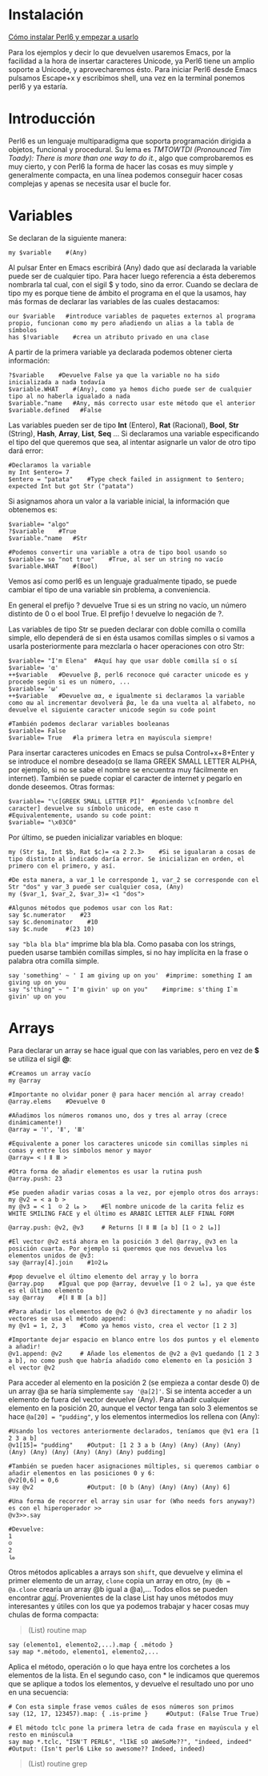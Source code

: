 # Instalación
[Cómo instalar Perl6 y empezar a usarlo](http://rakudo.org/how-to-get-rakudo/)

Para los ejemplos y decir lo que devuelven usaremos Emacs, por la facilidad a la hora de insertar caracteres Unicode, ya Perl6 tiene un amplio soporte a Unicode, y aprovecharemos ésto. Para iniciar Perl6 desde Emacs pulsamos Escape+x y escribimos shell, una vez en la terminal ponemos perl6 y ya estaría.

# Introducción
Perl6 es un lenguaje multiparadigma que soporta programación dirigida a objetos, funcional y procedural. Su lema es *TMTOWTDI (Pronounced Tim Toady): There is more than one way to do it.*, algo que comprobaremos es muy cierto, y con Perl6 la forma de hacer las cosas es muy simple y generalmente compacta, en una línea podemos conseguir hacer cosas complejas y apenas se necesita usar el bucle for.

# Variables
Se declaran de la siguiente manera:
~~~perl6
my $variable    #(Any)
~~~
Al pulsar Enter en Emacs escribirá (Any) dado que así declarada la variable puede ser de cualquier tipo. Para hacer luego referencia a ésta deberemos nombrarla tal cual, con el sigil $ y todo, sino da error. Cuando se declara de tipo my es porque tiene de ámbito el programa en el que la usamos, hay más formas de declarar las variables de las cuales destacamos:
~~~perl6
our $variable   #introduce variables de paquetes externos al programa propio, funcionan como my pero añadiendo un alias a la tabla de símbolos
has $!variable    #crea un atributo privado en una clase  
~~~
A partir de la primera variable ya declarada podemos obtener cierta información:
~~~perl6
?$variable    #Devuelve False ya que la variable no ha sido inicializada a nada todavía
$variable.WHAT    #(Any), como ya hemos dicho puede ser de cualquier tipo al no haberla igualado a nada
$variable.^name   #Any, más correcto usar este método que el anterior
$variable.defined   #False
~~~
Las variables pueden ser de tipo **Int** (Entero), **Rat** (Racional), **Bool**, **Str** (String), **Hash**, **Array**, **List**, **Seq** ... Si declaramos una variable especificando el tipo del que queremos que sea, al intentar asignarle un valor de otro tipo dará error:
~~~perl6
#Declaramos la variable
my Int $entero= 7
$entero = "patata"    #Type check failed in assignment to $entero; expected Int but got Str ("patata")
~~~
Si asignamos ahora un valor a la variable inicial, la información que obtenemos es:
~~~perl6
$variable= "algo"
?$variable    #True
$variable.^name   #Str

#Podemos convertir una variable a otra de tipo bool usando so
$variable= so "not true"    #True, al ser un string no vacío
$variable.WHAT    #(Bool)
~~~
Vemos así como perl6 es un lenguaje gradualmente tipado, se puede cambiar el tipo de una variable sin problema, a conveniencia.

En general el prefijo ? devuelve True si es un string no vacío, un número distinto de 0 o el bool True. El prefijo ! devuelve lo negación de ?.

Las variables de tipo Str se pueden declarar con doble comilla o comilla simple, ello dependerá de si en ésta usamos comillas simples o si vamos a usarla posteriormente para mezclarla o hacer operaciones con otro Str:
~~~perl6
$variable= "I'm Elena"  #Aquí hay que usar doble comilla sí o sí
$variable= 'α'
++$variable   #Devuelve β, perl6 reconoce qué caracter unicode es y procede según si es un número, ...
$variable= 'ω'
++$variable   #Devuelve αα, e igualmente si declaramos la variable como αω al incrementar devolverá βα, le da una vuelta al alfabeto, no devuelve el siguiente caracter unicode según su code point

#También podemos declarar variables booleanas
$variable= False
$variable= True   #la primera letra en mayúscula siempre!
~~~
Para insertar caracteres unicodes en Emacs se pulsa Control+x+8+Enter y se introduce el nombre deseado(α se llama GREEK SMALL LETTER ALPHA, por ejemplo, si no se sabe el nombre se encuentra muy fácilmente en internet). También se puede copiar el caracter de internet y pegarlo en donde deseemos. Otras formas:
~~~perl6
$variable= "\c[GREEK SMALL LETTER PI]"  #poniendo \c[nombre del caracter] devuelve su símbolo unicode, en este caso π
#Equivalentemente, usando su code point:
$variable= "\x03C0"
~~~
Por último, se pueden inicializar variables en bloque:
~~~perl6
my (Str $a, Int $b, Rat $c)= <a 2 2.3>    #Si se igualaran a cosas de tipo distinto al indicado daría error. Se inicializan en orden, el primero con el primero, y así.

#De esta manera, a var_1 le corresponde 1, var_2 se corresponde con el Str "dos" y var_3 puede ser cualquier cosa, (Any)
my ($var_1, $var_2, $var_3)= <1 "dos">  

#Algunos métodos que podemos usar con los Rat:
say $c.numerator    #23
say $c.denominator    #10
say $c.nude     #(23 10)
~~~
`say "bla bla bla"` imprime bla bla bla. Como pasaba con los strings, pueden usarse también comillas simples, si no hay implícita en la frase o palabra otra comilla simple.
~~~perl6
say 'something' ~ ' I am giving up on you'  #imprime: something I am giving up on you
say "s'thing" ~ " I'm givin' up on you"    #imprime: s'thing I`m givin' up on you
~~~

# Arrays
Para declarar un array se hace igual que con las variables, pero en vez de **$** se utiliza el sigil **@**:
~~~perl6
#Creamos un array vacío
my @array

#Importante no olvidar poner @ para hacer mención al array creado!
@array.elems    #Devuelve 0

#Añadimos los números romanos uno, dos y tres al array (crece dinámicamente!)
@array = 'Ⅰ', 'Ⅱ', 'Ⅲ'

#Equivalente a poner los caracteres unicode sin comillas simples ni comas y entre los símbolos menor y mayor
@array= < Ⅰ Ⅱ Ⅲ >

#Otra forma de añadir elementos es usar la rutina push
@array.push: 23

#Se pueden añadir varias cosas a la vez, por ejemplo otros dos arrays:
my @v2 = < a b >
my @v3 = < 1  ☺ 2 ەﺎ >    #El nombre unicode de la carita feliz es WHITE SMILING FACE y el último es ARABIC LETTER ALEF FINAL FORM

@array.push: @v2, @v3     # Returns [Ⅰ Ⅱ Ⅲ [a b] [1 ☺ 2 ەﺎ]]

#El vector @v2 está ahora en la posición 3 del @array, @v3 en la posición cuarta. Por ejemplo si queremos que nos devuelva los elementos unidos de @v3:
say @array[4].join    #1☺2ەﺎ

#pop devuelve el último elemento del array y lo borra
@array.pop    #Igual que pop @array, devuelve [1 ☺ 2 ەﺎ], ya que éste es el último elemento
say @array    #[Ⅰ Ⅱ Ⅲ [a b]]

#Para añadir los elementos de @v2 ó @v3 directamente y no añadir los vectores se usa el método append:
my @v1 = 1, 2, 3    #Como ya hemos visto, crea el vector [1 2 3]

#Importante dejar espacio en blanco entre los dos puntos y el elemento a añadir!
@v1.append: @v2     # Añade los elementos de @v2 a @v1 quedando [1 2 3 a b], no como push que habría añadido como elemento en la posición 3 el vector @v2
~~~

Para acceder al elemento en la posición 2 (se empieza a contar desde 0) de un array @a se haría simplemente `say '@a[2]'`. Si se intenta acceder a un elemento de fuera del vector devuelve (Any). Para añadir cualquier elemento en la posición 20, aunque el vector tenga tan solo 3 elementos se hace `@a[20] = "pudding"`, y los elementos intermedios los rellena con (Any):

~~~perl6
#Usando los vectores anteriormente declarados, teníamos que @v1 era [1 2 3 a b]
@v1[15]= "pudding"    #Output: [1 2 3 a b (Any) (Any) (Any) (Any) (Any) (Any) (Any) (Any) (Any) (Any) pudding]

#También se pueden hacer asignaciones múltiples, si queremos cambiar o añadir elementos en las posiciones 0 y 6:
@v2[0,6] = 0,6
say @v2               #Output: [0 b (Any) (Any) (Any) (Any) 6]

#Una forma de recorrer el array sin usar for (Who needs fors anyway?) es con el hiperoperador >>
@v3>>.say

#Devuelve:
1
☺
2
ەﺎ
~~~
Otros métodos aplicables a arrays son `shift`, que devuelve y elimina el primer elemento de un array, `clone` copia un array en otro, (`my @b = @a.clone` crearía un array @b igual a @a),... Todos ellos se pueden encontrar [aquí](https://docs.perl6.org/type/Array). Provenientes de la clase List hay unos métodos muy interesantes y útiles con los que ya podemos trabajar y hacer cosas muy chulas de forma compacta:
>(List) routine map
~~~perl6
say (elemento1, elemento2,...).map { .método }
say map *.método, elemento1, elemento2,...
~~~
Aplica el método, operación o lo que haya entre los corchetes a los elementos de la lista. En el segundo caso, con * le indicamos que queremos que se aplique a todos los elementos, y devuelve el resultado uno por uno en una secuencia:
~~~perl6
# Con esta simple frase vemos cuáles de esos números son primos
say (12, 17, 123457).map: { .is-prime }     #Output: (False True True)

# El método tclc pone la primera letra de cada frase en mayúscula y el resto en minúscula
say map *.tclc, "ISN'T PERL6", "lIkE sO aWeSoMe??", "indeed, indeed"      #Output: (Isn't perl6 Like so awesome?? Indeed, indeed)
~~~

>(List) routine grep














#
